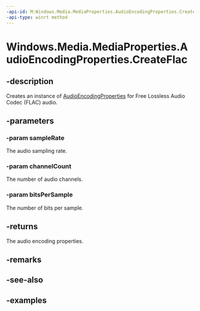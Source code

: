 ```yaml
---
-api-id: M:Windows.Media.MediaProperties.AudioEncodingProperties.CreateFlac(System.UInt32,System.UInt32,System.UInt32)
-api-type: winrt method
---
```


<!-- Method syntax.
public AudioEncodingProperties AudioEncodingProperties.CreateFlac(UInt32 sampleRate, UInt32 channelCount, UInt32 bitsPerSample)
-->

# Windows.Media.MediaProperties.AudioEncodingProperties.CreateFlac


## -description

Creates an instance of [AudioEncodingProperties](audioencodingproperties.md) for Free Lossless Audio Codec (FLAC) audio.

## -parameters

### -param sampleRate

The audio sampling rate.

### -param channelCount

The number of audio channels.

### -param bitsPerSample

The number of bits per sample.

## -returns

The audio encoding properties.

## -remarks

## -see-also

## -examples

